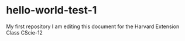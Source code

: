 # hello-world-test-1
My first repository
I am editing this document for the Harvard Extension Class CScie-12
